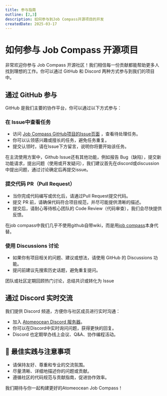```yaml
---
title: 参与指南
outline: [2,3]
description: 如何参与到Job Compass开源项目的开发
createdDate: 2025-03-17
---
```

# 如何参与 Job Compass 开源项目

非常欢迎你参与 Job Compass 开源社区！我们相信每一份贡献都能帮助更多人找到理想的工作。你可以通过 GitHub 和 Discord 两种方式参与到我们的项目中。

## 通过 GitHub 参与

GitHub 是我们主要的协作平台，你可以通过以下方式参与：

### 在 Issue中查看任务

- 访问 [Job Compass GitHub项目的Issue页面](https://github.com/atomeocean/job-compass/issues) ，查看待处理任务。
- 你可以认领感兴趣或擅长的任务，避免任务重复。
- 提交认领时，请在Issue下方留言，说明你将要开始该任务。

在主流使用方案中，Github Issue还有其他功能，例如报告 Bug（缺陷），提交新功能请求，提出问题（使用或开发疑问），我们建议首先在discord或discussion中提出问题，通过讨论确定后再提交issue。

### 提交代码 PR（Pull Request）

- 当你完成代码编写或优化后，请通过Pull Request提交代码。
- 提交 PR 前，请确保代码符合项目规范，并尽可能提供清晰的描述。
- 提交后，请耐心等待核心团队的 Code Review（代码审查），我们会尽快提供反馈。

在job compass中我们几乎不使用github自带wiki，而是用[job compass](https://jobcompass.atomeocean.com/)本身代替。

### 使用 Discussions 讨论

- 如果你有项目相关的问题、建议或想法，请使用 GitHub 的 Discussions 功能。
- 提问前建议先搜索历史话题，避免重复提问。

团队或社区定期回顾热门讨论，总结共识或转化为 Issue

## 通过 Discord 实时交流

我们提供 Discord 频道，方便你与社区成员进行实时沟通：

- 加入 [Atomeocean Discord 服务器](https://discord.gg/qTHGss8GQH)。
- 你可以在Discord中实时询问问题，获得更快的回复。
- Discord 也定期举办线上会议、Q&A、协作编程活动。

## 🎯 最佳实践与注意事项

- 请保持友好、尊重和专业的交流氛围。
- 尽量清晰、详细地描述你的问题或贡献。
- 遵循社区的代码规范与贡献指南，促进协作效率。

我们期待与你一起构建更好的Atomeocean Job Compass！

